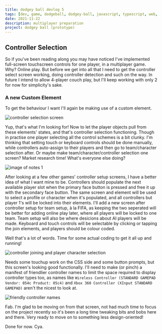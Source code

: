 ```yaml
---
title: dodgey ball devlog 5
tags: [dev, game, dodgeball, dodgey-ball, javascript, typescript, web, input, multiplayer]
date: 2021-11-22
description: multiplayer preparation
project: dodgey ball (prototype)
---
```


## Controller Selection
So if you've been reading along you may have noticed I've implemented full-screen touchscreen controls for one player, in a multiplayer game. Why? Online play. But before we get into all that I need to get the controller select screen working, doing controller detection and such on the way. In future I intend to allow 4-player couch play, but I'll keep working with only 2 for now for simplicity's sake.

### A new Custom Element

To get the behaviour I want I'll again be making use of a custom element.

![controller selection screen](/blog/img/dodgey-ball/control-select.gif)

Yup, that's what I'm looking for! Now to let the player objects pull from these elements' states, and that's controller selection functioning. Though in practise one player selecting all the control schemes is a bit clunky. I'm thinking that setting touch or keyboard controls should be done manually, while controllers auto-assign to their players and then go to team/character selection after. Or maybe make team/character/controller selection one screen? Market research time! What's everyone else doing?

![image of notes 1](/blog/img/dodgey-ball/notes-research.jpg)

After looking at a few other games' controller setup screens, I have a better idea of what I want mine to be. Controllers should populate the next available player slot when the primary face button is pressed and free it up with the secondary face button. The same screen and element will be used to select a profile or character when it's populated, and all controllers but player 1's will be locked into their elements. I'll add a new screen after controller setup for team setup, à la FIFA, as keeping the two seperated will be better for adding online play later, where all players will be locked to one team. Team setup will also be where desicions about AI players will be made. Keyboard and touch controls will be selectable by clicking or tapping the join elements, and players should be colour coded.

Well that's a lot of words. Time for some actual coding to get it all up and running!

![controller joining and player character selection](/blog/img/dodgey-ball/controller-setup-4player.gif)

Needs some touchup work on the CSS side and some button prompts, but this screen's looking good functionally. I'll need to make (or pinch) a manifest of friendlier controller names to limit the space required to display controller types too, as names like `Wireless Controller (STANDARD GAMEPAD Vendor: 054c Product: 05c4)` and `Xbox 360 Controller (XInput STANDARD GAMEPAD)` aren't the nicest to look at.

![friendly controller names](/blog/img/dodgey-ball/controllers-friendly.png)

Fab. I'm glad to be moving on from that screen, not had much time to focus on the project recently so it's been a long time tweaking bits and bobs here and there. Very ready to move on to something less design-oriented!

Done for now. Cya.